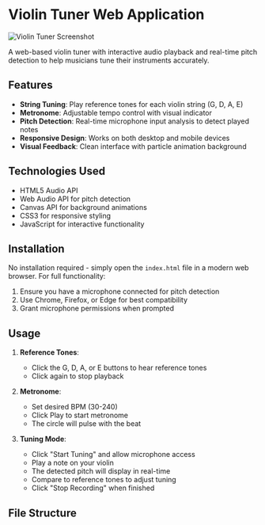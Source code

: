 # Violin Tuner Web Application

![Violin Tuner Screenshot](Screenshot.png) 

A web-based violin tuner with interactive audio playback and real-time pitch detection to help musicians tune their instruments accurately.

## Features

- **String Tuning**: Play reference tones for each violin string (G, D, A, E)
- **Metronome**: Adjustable tempo control with visual indicator
- **Pitch Detection**: Real-time microphone input analysis to detect played notes
- **Responsive Design**: Works on both desktop and mobile devices
- **Visual Feedback**: Clean interface with particle animation background

## Technologies Used

- HTML5 Audio API
- Web Audio API for pitch detection
- Canvas API for background animations
- CSS3 for responsive styling
- JavaScript for interactive functionality

## Installation

No installation required - simply open the `index.html` file in a modern web browser. For full functionality:

1. Ensure you have a microphone connected for pitch detection
2. Use Chrome, Firefox, or Edge for best compatibility
3. Grant microphone permissions when prompted

## Usage

1. **Reference Tones**:
   - Click the G, D, A, or E buttons to hear reference tones
   - Click again to stop playback

2. **Metronome**:
   - Set desired BPM (30-240)
   - Click Play to start metronome
   - The circle will pulse with the beat

3. **Tuning Mode**:
   - Click "Start Tuning" and allow microphone access
   - Play a note on your violin
   - The detected pitch will display in real-time
   - Compare to reference tones to adjust tuning
   - Click "Stop Recording" when finished

## File Structure
